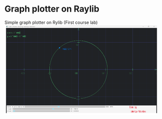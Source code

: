 # Graph plotter on Raylib
 Simple graph plotter on Rylib (First course lab)
![alt](https://github.com/valentyn-kpi/graph-plotter-raylib/blob/main/image.png?raw=true)
